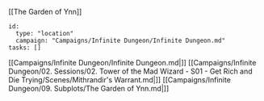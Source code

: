 [[The Garden of Ynn]]

```RpgManager4
id:
  type: "location"
  campaign: "Campaigns/Infinite Dungeon/Infinite Dungeon.md"
tasks: []
```

[[Campaigns/Infinite Dungeon/Infinite Dungeon.md|]]
[[Campaigns/Infinite Dungeon/02. Sessions/02. Tower of the Mad Wizard - S01 - Get Rich and Die Trying/Scenes/Mithrandir's Warrant.md|]]
[[Campaigns/Infinite Dungeon/09. Subplots/The Garden of Ynn.md|]]
